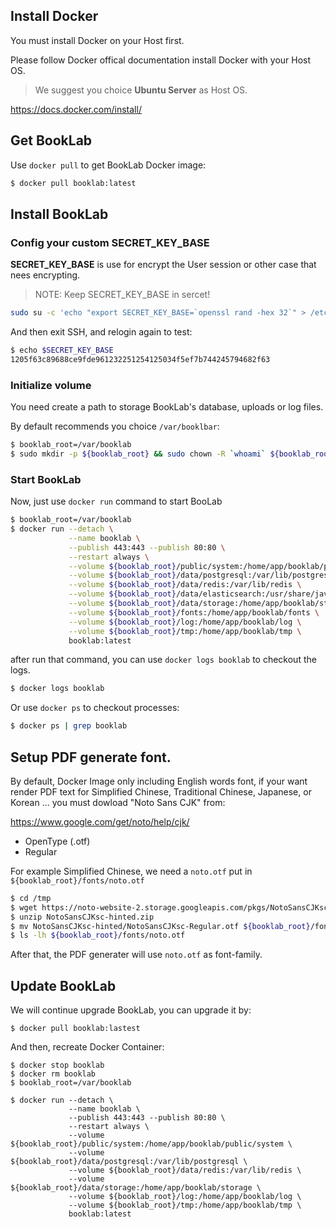 ## Install Docker

You must install Docker on your Host first.

Please follow Docker offical documentation install Docker with your Host OS.

> We suggest you choice **Ubuntu Server** as Host OS.

[https://docs\.docker\.com/install/](https://docs.docker.com/install/)

## Get BookLab

Use `docker pull` to get BookLab Docker image:

```bash
$ docker pull booklab:latest
```

## Install BookLab

### Config your custom SECRET_KEY_BASE

**SECRET_KEY_BASE** is use for encrypt the User session or other case that nees encrypting.

> NOTE: Keep SECRET_KEY_BASE in sercet!

```bash
sudo su -c 'echo "export SECRET_KEY_BASE=`openssl rand -hex 32`" > /etc/profile.d/rails-profile.sh'
```

And then exit SSH, and relogin again to test:

```bash
$ echo $SECRET_KEY_BASE
1205f63c89688ce9fde961232251254125034f5ef7b744245794682f63
```

### Initialize volume

You need create a path to storage BookLab's database, uploads or log files.

By default recommends you choice `/var/booklbar`:

```bash
$ booklab_root=/var/booklab
$ sudo mkdir -p ${booklab_root} && sudo chown -R `whoami` ${booklab_root}
```

### Start BookLab

Now, just use `docker run` command to start BooLab

```bash
$ booklab_root=/var/booklab
$ docker run --detach \
             --name booklab \
             --publish 443:443 --publish 80:80 \
             --restart always \
             --volume ${booklab_root}/public/system:/home/app/booklab/public/system \
             --volume ${booklab_root}/data/postgresql:/var/lib/postgresql \
             --volume ${booklab_root}/data/redis:/var/lib/redis \
             --volume ${booklab_root}/data/elasticsearch:/usr/share/java/elasticsearch/data \
             --volume ${booklab_root}/data/storage:/home/app/booklab/storage \
             --volume ${booklab_root}/fonts:/home/app/booklab/fonts \
             --volume ${booklab_root}/log:/home/app/booklab/log \
             --volume ${booklab_root}/tmp:/home/app/booklab/tmp \
             booklab:latest
```

after run that command, you can use `docker logs booklab` to checkout the logs.


```bash
$ docker logs booklab
```

Or use `docker ps` to checkout processes:

```bash
$ docker ps | grep booklab
```

## Setup PDF generate font.

By default, Docker Image only including English words font, if your want render PDF text for Simplified Chinese, Traditional Chinese, Japanese, or Korean ... you must dowload "Noto Sans CJK" from:

https://www.google.com/get/noto/help/cjk/

- OpenType (.otf)
- Regular

For example Simplified Chinese, we need a `noto.otf` put in `${booklab_root}/fonts/noto.otf`

```bash
$ cd /tmp
$ wget https://noto-website-2.storage.googleapis.com/pkgs/NotoSansCJKsc-hinted.zip
$ unzip NotoSansCJKsc-hinted.zip
$ mv NotoSansCJKsc-hinted/NotoSansCJKsc-Regular.otf ${booklab_root}/fonts/noto.otf
$ ls -lh ${booklab_root}/fonts/noto.otf
```

After that, the PDF generater will use `noto.otf` as font-family.

## Update BookLab

We will continue upgrade BookLab, you can upgrade it by:

```
$ docker pull booklab:lastest
```

And then, recreate Docker Container:

```
$ docker stop booklab
$ docker rm booklab
$ booklab_root=/var/booklab

$ docker run --detach \
             --name booklab \
             --publish 443:443 --publish 80:80 \
             --restart always \
             --volume ${booklab_root}/public/system:/home/app/booklab/public/system \
             --volume ${booklab_root}/data/postgresql:/var/lib/postgresql \
             --volume ${booklab_root}/data/redis:/var/lib/redis \
             --volume ${booklab_root}/data/storage:/home/app/booklab/storage \
             --volume ${booklab_root}/log:/home/app/booklab/log \
             --volume ${booklab_root}/tmp:/home/app/booklab/tmp \
             booklab:latest
```
